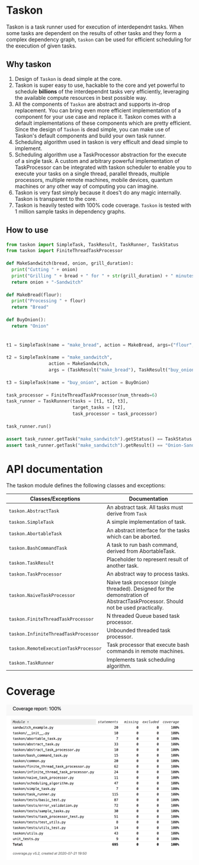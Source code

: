 # Taskon

Taskon is a task runner used for execution of interdependnt tasks. When some tasks are dependent on the results of other tasks and they form a complex dependency graph, `taskon` can be used for efficient scheduling for the execution of given tasks.

## Why taskon
1. Design of `Taskon` is dead simple at the core.
2. Taskon is super easy to use, hackable to the core and yet powerful to schedule **billions** of the interdependnt tasks very efficiently, leveraging the available compute resources in best possible way.
3. All the components of `Taskon` are abstract and supports in-drop replacement. You can bring even more efficient implementation of a component for your use case and replace it. Taskon comes with a default implementations of these components which are pretty efficient. Since the design of `Taskon` is dead simple, you can make use of Taskon's default components and build your own task runner.
4. Scheduling algorithm used in taskon is very efficult and dead simple to implement.
5. Scheduling algorithm use a TaskProcessor abstraction for the execute of a single task. A custom and arbitrary powerful implementation of TaskProcessor can be integrated with taskon scheduler to enable you to execute your tasks on a single thread, parallel threads, multiple processors, multiple remote machines, mobile devices, quantum machines or any other way of computing you can imagine.
6. Taskon is very fast simply because it does't do any magic internally. Taskon is transparent to the core.
7. Taskon is heavily tested with 100% code coverage. `Taskon` is tested with 1 million sample tasks in dependency graphs.

## How to use

```python
from taskon import SimpleTask, TaskResult, TaskRunner, TaskStatus
from taskon import FiniteThreadTaskProcessor

def MakeSandwitch(bread, onion, grill_duration):
  print("Cutting " + onion)
  print("Grilling " + bread + " for " + str(grill_duration) + " minutes")
  return onion + "-Sandwitch"

def MakeBread(flour):
  print("Processing " + flour)
  return "Bread"

def BuyOnion():
  return "Onion"


t1 = SimpleTask(name = "make_bread", action = MakeBread, args=("flour",))

t2 = SimpleTask(name = "make_sandwitch",
                action = MakeSandwitch,
                args = (TaskResult("make_bread"), TaskResult("buy_onion"), 4))

t3 = SimpleTask(name = "buy_onion", action = BuyOnion)

task_processor = FiniteThreadTaskProcessor(num_threads=6)
task_runner = TaskRunner(tasks = [t1, t2, t3],
                         target_tasks = [t2],
                         task_processor = task_processor)

task_runner.run()

assert task_runner.getTask("make_sandwitch").getStatus() == TaskStatus.SUCCESS
assert task_runner.getTask("make_sandwitch").getResult() == "Onion-Sandwitch"

```

# API documentation

The taskon module defines the following classes and exceptions:

Classes/Exceptions                    | Documentation
------------------------------------- | ------------------------
`taskon.AbstractTask`                 | An abstract task. All tasks must derive from `Task`
`taskon.SimpleTask`                   | A simple implementation of task.
`taskon.AbortableTask`                | An abstract interface for the tasks which can be aborted.
`taskon.BashCommandTask`              | A task to run bash command, derived from AbortableTask.
`taskon.TaskResult`                   | Placeholder to represent result of another task.
`taskon.TaskProcessor`                | An abstract way to process tasks.
`taskon.NaiveTaskProcessor`           | Naive task processor (single threaded). Designed for the demonstration of AbstractTaskProcessor. Should not be used practically.
`taskon.FiniteThreadTaskProcessor`    | N threaded Queue based task processor.
`taskon.InfiniteThreadTaskProcessor`  | Unbounded threaded task processor.
`taskon.RemoteExecutionTaskProcessor` | Task processor that execute bash commands in remote machines.
`taskon.TaskRunner`                   | Implements task scheduling algorithm.


# Coverage

![Test Coverage](docs/coverage.png)